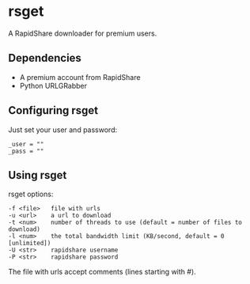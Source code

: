 rsget
====

A RapidShare downloader for premium users.

Dependencies
------------

 * A premium account from RapidShare
 * Python URLGRabber

Configuring rsget
-----------------

Just set your user and password:
   
    _user = ""
    _pass = ""

Using rsget
-----------

rsget options:

    -f <file>	file with urls
    -u <url>	a url to download
    -t <num>	number of threads to use (default = number of files to download)
    -l <num>	the total bandwidth limit (KB/second, default = 0 [unlimited])
    -U <str>	rapidshare username
    -P <str>	rapidshare password

The file with urls accept comments (lines starting with #).
